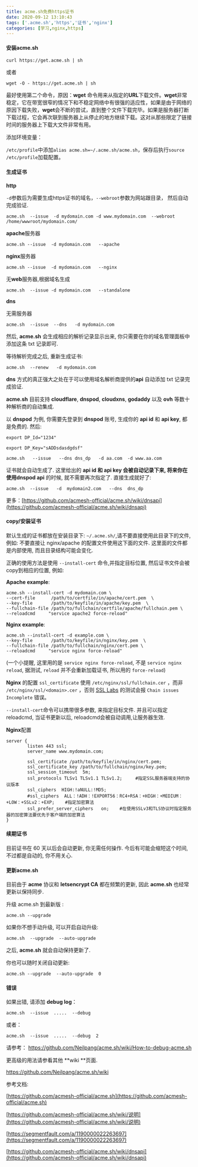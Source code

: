 ```yaml
---
title: acme.sh免费https证书
date: 2020-09-12 13:10:43
tags: ['.acme.sh','https','证书','nginx']
categories: [学习,nginx,https]
---
```


#### 安装acme.sh

```shell
curl https://get.acme.sh | sh
```

或者

```shell
wget -O - https://get.acme.sh | sh
```

最好使用第二个命令，原因：**wget** 命令用来从指定的**URL**下载文件。**wget**非常稳定，它在带宽很窄的情况下和不稳定网络中有很强的适应性，如果是由于网络的原因下载失败，**wget**会不断的尝试，直到整个文件下载完毕。如果是服务器打断下载过程，它会再次联到服务器上从停止的地方继续下载。这对从那些限定了链接时间的服务器上下载大文件非常有用。

添加环境变量：

`/etc/profile`中添加`alias acme.sh=~/.acme.sh/acme.sh`，保存后执行`source /etc/profile`加载配置。



#### 生成证书

**http**

`-d`参数后为需要生成https证书的域名，`--webroot`参数为网站跟目录， 然后自动完成验证.

```shell
acme.sh  --issue  -d mydomain.com -d www.mydomain.com  --webroot  /home/wwwroot/mydomain.com/
```

 **apache**服务器

```shell
acme.sh --issue  -d mydomain.com   --apache
```

**nginx**服务器

```shell
acme.sh --issue  -d mydomain.com   --nginx
```

无**web**服务器,根据域名生成

```shell
acme.sh  --issue -d mydomain.com   --standalone
```

**dns**

无需服务器

```shell
acme.sh  --issue  --dns   -d mydomain.com
```

然后, **acme.sh** 会生成相应的解析记录显示出来, 你只需要在你的域名管理面板中添加这条 txt 记录即可.

等待解析完成之后, 重新生成证书:

```shell
acme.sh  --renew   -d mydomain.com
```

**dns** 方式的真正强大之处在于可以使用域名解析商提供的**api** 自动添加 txt 记录完成验证.

**acme.sh** 目前支持 **cloudflare**, **dnspod**, **cloudxns**, **godaddy** 以及 **ovh** 等数十种解析商的自动集成.

以 **dnspod** 为例, 你需要先登录到 **dnspod** 账号, 生成你的 **api id** 和 **api key**, 都是免费的. 然后:

```shell
export DP_Id="1234"

export DP_Key="sADDsdasdgdsf"

acme.sh   --issue   --dns dns_dp   -d aa.com  -d www.aa.com
```

证书就会自动生成了. 这里给出的 **api id **和 **api key** 会被自动记录下来, 将来你在使用**dnspod api** 的时候, 就不需要再次指定了. 直接生成就好了:

```shell
acme.sh  --issue   -d  mydomain2.com   --dns  dns_dp
```

更多：[https://github.com/acmesh-official/acme.sh/wiki/dnsapi](https://github.com/acmesh-official/acme.sh/wiki/dnsapi)

#### copy/安装证书

默认生成的证书都放在安装目录下: `~/.acme.sh/`,请不要直接使用此目录下的文件, 例如: 不要直接让 nginx/apache 的配置文件使用这下面的文件. 这里面的文件都是内部使用, 而且目录结构可能会变化.

正确的使用方法是使用 `--install-cert` 命令,并指定目标位置, 然后证书文件会被copy到相应的位置, 例如:

**Apache example**:

```
acme.sh --install-cert -d mydomain.com \
--cert-file      /path/to/certfile/in/apache/cert.pem  \
--key-file       /path/to/keyfile/in/apache/key.pem  \
--fullchain-file /path/to/fullchain/certfile/apache/fullchain.pem \
--reloadcmd     "service apache2 force-reload"
```

**Nginx example**:

```
acme.sh --install-cert -d example.com \
--key-file       /path/to/keyfile/in/nginx/key.pem  \
--fullchain-file /path/to/fullchain/nginx/cert.pem \
--reloadcmd     "service nginx force-reload"
```

(一个小提醒, 这里用的是 `service nginx force-reload`, 不是 `service nginx reload`, 据测试, `reload` 并不会重新加载证书, 所以用的 `force-reload`)

**Nginx** 的配置 `ssl_certificate` 使用 `/etc/nginx/ssl/fullchain.cer` ，而非 `/etc/nginx/ssl/<domain>.cer` ，否则 [SSL Labs](https://www.ssllabs.com/ssltest/) 的测试会报 `Chain issues Incomplete` 错误。

`--install-cert`命令可以携带很多参数, 来指定目标文件. 并且可以指定 reloadcmd, 当证书更新以后, reloadcmd会被自动调用,让服务器生效.

**Nginx**配置

```properties
server {
        listen 443 ssl;
        server_name www.mydomain.com;
        
        ssl_certificate /path/to/keyfile/in/nginx/cert.pem;
        ssl_certificate_key /path/to/fullchain/nginx/key.pem;
        ssl_session_timeout  5m;
        ssl_protocols TLSv1 TLSv1.1 TLSv1.2;     #指定SSL服务器端支持的协议版本
        ssl_ciphers  HIGH:!aNULL:!MD5;
        #ssl_ciphers  ALL：!ADH：!EXPORT56：RC4+RSA：+HIGH：+MEDIUM：+LOW：+SSLv2：+EXP;    #指定加密算法
        ssl_prefer_server_ciphers   on;    #在使用SSLv3和TLS协议时指定服务器的加密算法要优先于客户端的加密算法
}
```

#### 续期证书

目前证书在 60 天以后会自动更新, 你无需任何操作. 今后有可能会缩短这个时间, 不过都是自动的, 你不用关心.

#### 更新acme.sh

目前由于 **acme** 协议和 **letsencrypt CA** 都在频繁的更新, 因此 **acme.sh** 也经常更新以保持同步.

升级 acme.sh 到最新版 :

```
acme.sh --upgrade
```

如果你不想手动升级, 可以开启自动升级:

```
acme.sh  --upgrade  --auto-upgrade
```

之后, **acme.sh** 就会自动保持更新了.

你也可以随时关闭自动更新:

```
acme.sh --upgrade  --auto-upgrade  0
```

#### 错误

如果出错, 请添加 **debug log**：

```
acme.sh  --issue  .....  --debug 
```

或者：

```
acme.sh  --issue  .....  --debug  2
```

请参考： https://github.com/Neilpang/acme.sh/wiki/How-to-debug-acme.sh

更高级的用法请参看其他 **wiki **页面.

https://github.com/Neilpang/acme.sh/wiki



参考文档:

[https://github.com/acmesh-official/acme.sh](https://github.com/acmesh-official/acme.sh)

[https://github.com/acmesh-official/acme.sh/wiki/说明](https://github.com/acmesh-official/acme.sh/wiki/说明)

[https://segmentfault.com/a/1190000022263697](https://segmentfault.com/a/1190000022263697)

[https://github.com/acmesh-official/acme.sh/wiki/dnsapi](https://github.com/acmesh-official/acme.sh/wiki/dnsapi)

